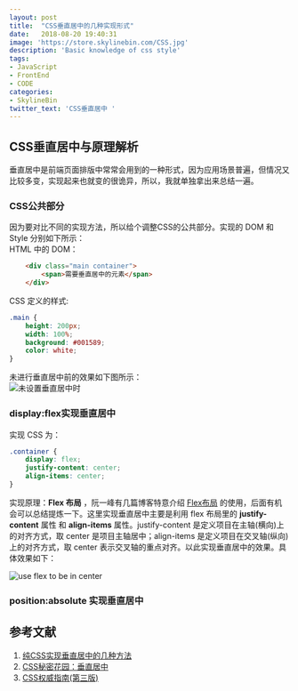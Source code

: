 ```yaml
---
layout: post
title:  "CSS垂直居中的几种实现形式"
date:   2018-08-20 19:40:31
image: 'https://store.skylinebin.com/CSS.jpg'
description: 'Basic knowledge of css style'
tags:
- JavaScript
- FrontEnd
- CODE
categories:
- SkylineBin
twitter_text: 'CSS垂直居中 '
---  
```



## CSS垂直居中与原理解析  

垂直居中是前端页面排版中常常会用到的一种形式，因为应用场景普遍，但情况又比较多变，实现起来也就变的很诡异，所以，我就单独拿出来总结一遍。  

### CSS公共部分  
因为要对比不同的实现方法，所以给个调整CSS的公共部分。实现的 DOM 和 Style 分别如下所示：  
HTML 中的 DOM：
```html
    <div class="main container">
        <span>需要垂直居中的元素</span>
    </div>
```
CSS 定义的样式:  
```css
.main {
    height: 200px;
    width: 100%;
    background: #001589;
    color: white;
}
```
未进行垂直居中前的效果如下图所示：  
![未设置垂直居中时](https://store.skylinebin.com/image/css/original.png)  

### display:flex实现垂直居中  
实现 CSS 为：  
```css
.container {
    display: flex;
    justify-content: center;
    align-items: center;
}
```

实现原理：**Flex 布局** ，阮一峰有几篇博客特意介绍 [Flex布局](http://www.ruanyifeng.com/blog/2015/07/flex-grammar.html) 的使用，后面有机会可以总结提炼一下。这里实现垂直居中主要是利用 flex 布局里的 **justify-content** 属性 和 **align-items** 属性。justify-content 是定义项目在主轴(横向)上的对齐方式，取 center 是项目主轴居中；align-items 是定义项目在交叉轴(纵向)上的对齐方式，取 center 表示交叉轴的重点对齐。以此实现垂直居中的效果。具体效果如下：  

![use flex to be in center](https://store.skylinebin.com/image/css/flextocenter.png)  


### position:absolute 实现垂直居中 





## 参考文献  
1. [纯CSS实现垂直居中的几种方法](https://www.cnblogs.com/hutuzhu/p/4450850.html)  
2. [CSS秘密花园：垂直居中](https://www.w3cplus.com/css3/css-secrets/vertical-centering.html)  
3. [CSS权威指南(第三版)](https://www.amazon.cn/CSS%E6%9D%83%E5%A8%81%E6%8C%87%E5%8D%97-%E8%BF%88%E8%80%B6/dp/B0011F5SIC)  